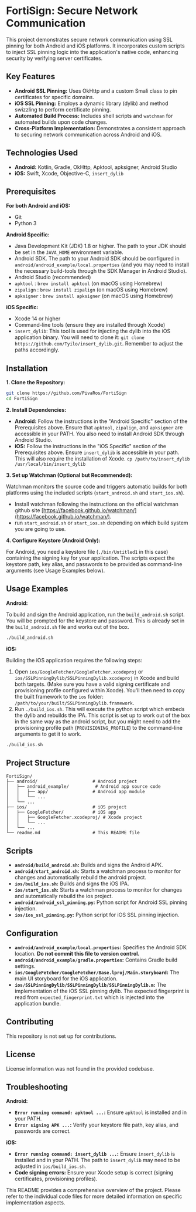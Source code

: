 # FortiSign: Secure Network Communication

This project demonstrates secure network communication using SSL pinning for both Android and iOS platforms. It incorporates custom scripts to inject SSL pinning logic into the application's native code, enhancing security by verifying server certificates.

## Key Features

- **Android SSL Pinning:** Uses OkHttp and a custom Smali class to pin certificates for specific domains.
- **iOS SSL Pinning:** Employs a dynamic library (dylib) and method swizzling to perform certificate pinning.
- **Automated Build Process:** Includes shell scripts and `watchman` for automated builds upon code changes.
- **Cross-Platform Implementation:** Demonstrates a consistent approach to securing network communication across Android and iOS.

## Technologies Used

- **Android:** Kotlin, Gradle, OkHttp, Apktool, apksigner, Android Studio
- **iOS:** Swift, Xcode, Objective-C, `insert_dylib`

## Prerequisites

**For both Android and iOS:**

- Git
- Python 3

**Android Specific:**

- Java Development Kit (JDK) 1.8 or higher. The path to your JDK should be set in the `JAVA_HOME` environment variable.
- Android SDK. The path to your Android SDK should be configured in `android/android_example/local.properties` (and you may need to install the necessary build-tools through the SDK Manager in Android Studio).
- Android Studio (recommended)
- `apktool` : `brew install apktool` (on macOS using Homebrew)
- `zipalign` : `brew install zipalign` (on macOS using Homebrew)
- `apksigner` : `brew install apksigner` (on macOS using Homebrew)

**iOS Specific:**

- Xcode 14 or higher
- Command-line tools (ensure they are installed through Xcode)
- `insert_dylib`: This tool is used for injecting the dylib into the iOS application binary. You will need to clone it: `git clone https://github.com/Tyilo/insert_dylib.git`. Remember to adjust the paths accordingly.

## Installation

**1. Clone the Repository:**

```bash
git clone https://github.com/PivaRos/FortiSign
cd FortiSign
```

**2. Install Dependencies:**

- **Android:** Follow the instructions in the "Android Specific" section of the Prerequisites above. Ensure that `apktool`, `zipalign`, and `apksigner` are accessible in your PATH. You also need to install Android SDK through Android Studio.
- **iOS:** Follow the instructions in the "iOS Specific" section of the Prerequisites above. Ensure `insert_dylib` is accessible in your path. This will also require the installation of Xcode. `cp /path/to/insert_dylib /usr/local/bin/insert_dylib`

**3. Set up Watchman (Optional but Recommended):**

Watchman monitors the source code and triggers automatic builds for both platforms using the included scripts (`start_android.sh` and `start_ios.sh`).

- Install watchman following the instructions on the official watchman github site [https://facebook.github.io/watchman/](https://facebook.github.io/watchman/).
- run `start_android.sh` or `start_ios.sh` depending on which build system you are going to use.

**4. Configure Keystore (Android Only):**

For Android, you need a keystore file (`./bin/Untitled1` in this case) containing the signing key for your application. The scripts expect the keystore path, key alias, and passwords to be provided as command-line arguments (see Usage Examples below).

## Usage Examples

**Android:**

To build and sign the Android application, run the `build_android.sh` script. You will be prompted for the keystore and password. This is already set in the `build_android.sh` file and works out of the box.

```bash
./build_android.sh
```

**iOS:**

Building the iOS application requires the following steps:

1. Open `ios/GoogleFetcher/GoogleFetcher.xcodeproj` or `ios/SSLPinningDylib/SSLPinningDylib.xcodeproj` in Xcode and build both targets. (Make sure you have a valid signing certificate and provisioning profile configured within Xcode). You'll then need to copy the built framework to the `ios` folder: `/path/to/your/built/SSLPinningDylib.framework`.
2. Run `./build_ios.sh`. This will execute the python script which embeds the dylib and rebuilds the IPA. This script is set up to work out of the box in the same way as the android script, but you might need to add the provisioning profile path (`PROVISIONING_PROFILE`) to the command-line arguments to get it to work.

```bash
./build_ios.sh
```

## Project Structure

```
FortiSign/
├── android/                     # Android project
│   ├── android_example/          # Android app source code
│   │   ├── app/                 # Android app module
│   │   └── ...
│   └── ...
├── ios/                         # iOS project
│   ├── GoogleFetcher/           # iOS app
│   │   ├── GoogleFetcher.xcodeproj/ # Xcode project
│   │   └── ...
│   └── ...
└── readme.md                    # This README file
```

## Scripts

- **`android/build_android.sh`:** Builds and signs the Android APK.
- **`android/start_android.sh`:** Starts a watchman process to monitor for changes and automatically rebuild the android project.
- **`ios/build_ios.sh`:** Builds and signs the iOS IPA.
- **`ios/start_ios.sh`:** Starts a watchman process to monitor for changes and automatically rebuild the ios project.
- **`android/android_ssl_pinning.py`:** Python script for Android SSL pinning injection.
- **`ios/ios_ssl_pinning.py`:** Python script for iOS SSL pinning injection.

## Configuration

- **`android/android_example/local.properties`:** Specifies the Android SDK location. **Do not commit this file to version control.**
- **`android/android_example/gradle.properties`:** Contains Gradle build settings.
- **`ios/GoogleFetcher/GoogleFetcher/Base.lproj/Main.storyboard`:** The main UI storyboard for the iOS application.
- **`ios/SSLPinningDylib/SSLPinningDylib/SSLPinningDylib.m`:** The implementation of the iOS SSL pinning dylib. The expected fingerprint is read from `expected_fingerprint.txt` which is injected into the application bundle.

## Contributing

This repository is not set up for contributions.

## License

License information was not found in the provided codebase.

## Troubleshooting

**Android:**

- **`Error running command: apktool ...`:** Ensure `apktool` is installed and in your PATH.
- **`Error signing APK ...`:** Verify your keystore file path, key alias, and passwords are correct.

**iOS:**

- **`Error running command: insert_dylib ...`:** Ensure `insert_dylib` is installed and in your PATH. The path to `insert_dylib` may need to be adjusted in `ios/build_ios.sh`.
- **Code signing errors:** Ensure your Xcode setup is correct (signing certificates, provisioning profiles).

This README provides a comprehensive overview of the project. Please refer to the individual code files for more detailed information on specific implementation aspects.
